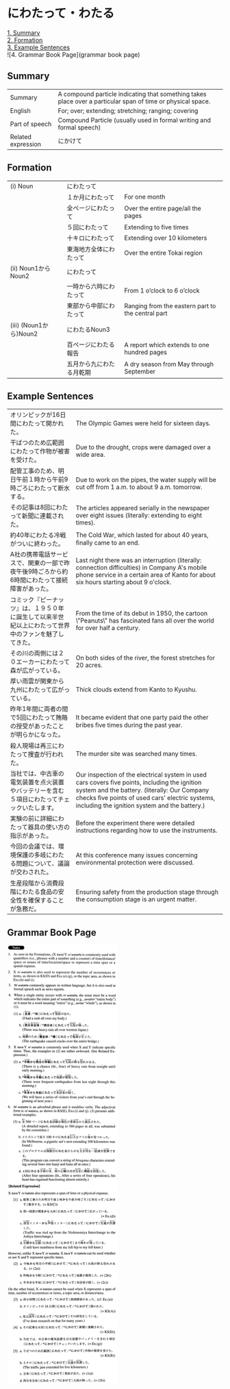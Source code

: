 # にわたって・わたる

[1. Summary](#summary)<br>
[2. Formation](#formation)<br>
[3. Example Sentences](#example-sentences)<br>
![4. Grammar Book Page](grammar book page)<br>


## Summary

<table><tr>   <td>Summary</td>   <td>A compound particle indicating that something takes place over a particular span of time or physical space.</td></tr><tr>   <td>English</td>   <td>For; over; extending; stretching; ranging; covering</td></tr><tr>   <td>Part of speech</td>   <td>Compound Particle (usually used in formal writing and formal speech)</td></tr><tr>   <td>Related expression</td>   <td>にかけて</td></tr></table>

## Formation

<table class="table"><tbody><tr class="tr head"><td class="td"><span class="numbers">(i)</span> <span class="bold">Noun</span></td><td class="td"><span class="concept">にわたって</span></td><td class="td"></td></tr><tr class="tr"><td class="td"></td><td class="td"><span>１か月</span><span class="concept">にわたって</span></td><td class="td"><span>For one month</span></td></tr><tr class="tr"><td class="td"></td><td class="td"><span>全ページ</span><span class="concept">にわたって</span></td><td class="td"><span>Over the entire page/all the pages</span></td></tr><tr class="tr"><td class="td"></td><td class="td"><span>５回</span><span class="concept">にわたって</span></td><td class="td"><span>Extending to five times</span></td></tr><tr class="tr"><td class="td"></td><td class="td"><span>十キロ</span><span class="concept">にわたって</span></td><td class="td"><span>Extending over 10 kilometers</span></td></tr><tr class="tr"><td class="td"></td><td class="td"><span>東海地方全体</span><span class="concept">にわたって</span></td><td class="td"><span>Over the entire Tokai region</span></td></tr><tr class="tr head"><td class="td"><span class="numbers">(ii)</span> <span class="bold">Noun<span class="subscript">1</span>からNoun<span class="subscript">2</span></span></td><td class="td"><span class="concept">にわたって</span></td><td class="td"></td></tr><tr class="tr"><td class="td"></td><td class="td"><span>一時から六時</span><span class="concept">にわたって</span></td><td class="td"><span>From 1 o’clock to 6 o’clock</span></td></tr><tr class="tr"><td class="td"></td><td class="td"><span>東部から中部</span><span class="concept">にわたって</span></td><td class="td"><span>Ranging from the eastern part to the central part</span></td></tr><tr class="tr head"><td class="td"><span class="numbers">(iii)</span> <span class="bold">(Noun<span class="subscript">1</span>から)Noun<span class="subscript">2</span></span></td><td class="td"><span class="concept">にわたる</span><span>Noun<span class="subscript">3</span></span></td><td class="td"></td></tr><tr class="tr"><td class="td"></td><td class="td"><span>百ページ</span><span class="concept">にわたる</span><span>報告</span></td><td class="td"><span>A report which extends to one hundred pages</span></td></tr><tr class="tr"><td class="td"></td><td class="td"><span>五月から九</span><span class="concept">にわたる</span><span>月乾期</span></span></td><td class="td"><span>A dry season from May through September</span></td></tr></tbody></table>

## Example Sentences

<table><tr>   <td>オリンピックが16日間にわたって開かれた。</td>   <td>The Olympic Games were held for sixteen days.</td></tr><tr>   <td>干ばつのため広範囲にわたって作物が被害を受けた。</td>   <td>Due to the drought, crops were damaged over a wide area.</td></tr><tr>   <td>配管工事のため、明日午前１時から午前9時ごろにわたって断水する。</td>   <td>Due to work on the pipes, the water supply will be cut off from 1 a.m. to about 9 a.m. tomorrow.</td></tr><tr>   <td>その記事は8回にわたって新聞に連載された。</td>   <td>The articles appeared serially in the newspaper over eight issues (literally: extending to eight times).</td></tr><tr>   <td>約40年にわたる冷戦がついに終わった。</td>   <td>The Cold War, which lasted for about 40 years, ﬁnally came to an end.</td></tr><tr>   <td>A社の携帯電話サービスで、関東の一部で昨夜午後9時ごろから約6時間にわたって接続障害があった。</td>   <td>Last night there was an interruption (literally: connection difficulties) in Company A's mobile phone service in a certain area of Kanto for about six hours starting about 9 o'clock.</td></tr><tr>   <td>コミック『ピーナッツ』は、１９５０年に誕生して以来半世紀以上にわたって世界中のファンを魅了してきた。</td>   <td>From the time of its debut in 1950, the cartoon \"Peanuts\" has fascinated fans all over the world for over half a century.</td></tr><tr>   <td>その川の両側には２０エーカーにわたって森が広がっている。</td>   <td>On both sides of the river, the forest stretches for 20 acres.</td></tr><tr>   <td>厚い雨雲が関東から九州にわたって広がっている。</td>   <td>Thick clouds extend from Kanto to Kyushu.</td></tr><tr>   <td>昨年1年間に両者の間で5回にわたって賄賂の授受があったことが明らかになった。</td>   <td>It became evident that one party paid the other bribes ﬁve times during the past year.</td></tr><tr>   <td>殺人現場は再三にわたって捜査が行われた。</td>   <td>The murder site was searched many times.</td></tr><tr>   <td>当社では、中古車の電気装置を点火装置やバッテリーを含む５項目にわたってチェックいたします。</td>   <td>Our inspection of the electrical system in used cars covers ﬁve points, including the ignition system and the battery. (literally: Our Company checks ﬁve points of used cars' electric systems, including the ignition system and the battery.)</td></tr><tr>   <td>実験の前に詳細にわたって器具の使い方の指示があった。</td>   <td>Before the experiment there were detailed instructions regarding how to use the instruments.</td></tr><tr>   <td>今回の会議では、環境保護の多岐にわたる問題について、議論が交わされた。</td>   <td>At this conference many issues concerning environmental protection were discussed.</td></tr><tr>   <td>生産段階から消費段階にわたる食品の安全性を確保することが急務だ。</td>   <td>Ensuring safety from the production stage through the consumption stage is an urgent matter.</td></tr></table>

## Grammar Book Page

![](../img/Advancedにわたって／わたる.png)

